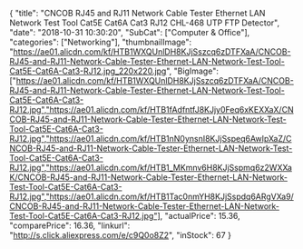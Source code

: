 {
	"title": "CNCOB RJ45 and RJ11 Network Cable Tester Ethernet LAN Network Test Tool Cat5E Cat6A Cat3 RJ12 CHL-468 UTP FTP Detector",
	"date": "2018-10-31 10:30:20",
	"SubCat": ["Computer & Office"],
	"categories": ["Networking"],
	"thumbnailImage": "https://ae01.alicdn.com/kf/HTB1WXQUnlDH8KJjSszcq6zDTFXaA/CNCOB-RJ45-and-RJ11-Network-Cable-Tester-Ethernet-LAN-Network-Test-Tool-Cat5E-Cat6A-Cat3-RJ12.jpg_220x220.jpg",
	"BigImage": ["https://ae01.alicdn.com/kf/HTB1WXQUnlDH8KJjSszcq6zDTFXaA/CNCOB-RJ45-and-RJ11-Network-Cable-Tester-Ethernet-LAN-Network-Test-Tool-Cat5E-Cat6A-Cat3-RJ12.jpg","https://ae01.alicdn.com/kf/HTB1fAdfntfJ8KJjy0Feq6xKEXXaX/CNCOB-RJ45-and-RJ11-Network-Cable-Tester-Ethernet-LAN-Network-Test-Tool-Cat5E-Cat6A-Cat3-RJ12.jpg","https://ae01.alicdn.com/kf/HTB1nN0ynsnI8KJjSspeq6AwIpXaZ/CNCOB-RJ45-and-RJ11-Network-Cable-Tester-Ethernet-LAN-Network-Test-Tool-Cat5E-Cat6A-Cat3-RJ12.jpg","https://ae01.alicdn.com/kf/HTB1_MKmnv6H8KJjSspmq6z2WXXaK/CNCOB-RJ45-and-RJ11-Network-Cable-Tester-Ethernet-LAN-Network-Test-Tool-Cat5E-Cat6A-Cat3-RJ12.jpg","https://ae01.alicdn.com/kf/HTB1Tac0nmYH8KJjSspdq6ARgVXa9/CNCOB-RJ45-and-RJ11-Network-Cable-Tester-Ethernet-LAN-Network-Test-Tool-Cat5E-Cat6A-Cat3-RJ12.jpg"],
	"actualPrice": 15.36,
	"comparePrice": 16.36,
	"linkurl": "http://s.click.aliexpress.com/e/c9Q0o8Z2",
	"inStock": 67
}
